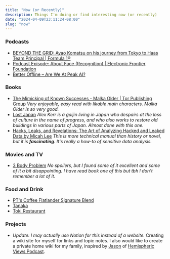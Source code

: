 ```yaml
---
title: "Now (or Recently)"
description: Things I'm doing or find interesting now (or recently)
date: "2024-04-09T23:11:24-08:00"
slug: "now"
---
```


### Podcasts

- [BEYOND THE GRID: Ayao Komatsu on his journey from Tokyo to Haas Team Principal | Formula 1®](https://www.formula1.com/en/latest/article/beyond-the-grid-ayao-komatsu-on-his-journey-from-tokyo-to-haas-team.4blGeAfm2z86R7G93QxwLn)
- [Podcast Episode: About Face (Recognition) | Electronic Frontier Foundation](https://www.eff.org/deeplinks/2024/03/podcast-episode-about-face-recognition)
- [Better Offline – Are We At Peak AI?](https://www.iheart.com/podcast/139-better-offline-150284547/episode/are-we-at-peak-ai-166292808/)

### Books

- [The Mimicking of Known Successes - Malka Older | Tor Publishing Group](https://torpublishinggroup.com/the-mimicking-of-known-successes/) *Very enjoyable, easy read with likable main characters. Malka Older is so very good.*
- [Lost Japan](https://www.penguin.co.uk/books/273227/lost-japan-by-kerr-alex/9780141979755) *Alex Kerr is a gaijin living in Japan who despairs at the loss of culture in the name of progress, and who also works to restore old buildings in various parts of Japan. Almost done with this one.*
- [Hacks, Leaks, and Revelations: The Art of Analyzing Hacked and Leaked Data by Micah Lee](https://hacksandleaks.com/) *This is more technical manual than history or novel, but it is **fascinating**. It's really a how-to of sensitive data analysis.*

### Movies and TV

- [3 Body Problem](https://www.netflix.com/title/81024821) *No spoilers, but I found some of it excellent and some of it a bit disappointing. I have read book one of this but tbh I don't remember a lot of it.*

### Food and Drink

- [PT's Coffee Flatlander Signature Blend](https://www.ptscoffee.com/collections/signature-blends/products/flatlander)
- [Tanaka](https://tanakakatsusando.com/)
- [Toki Restaurant](https://www.tokipdx.com/)

### Projects

- *Update: I may actually use Notion for this instead of a website.* Creating a wiki site for myself for links and topic notes. I also would like to create a private home wiki for my family, inspired by [Jason](https://grepjason.sh) of [Hemispheric Views Podcast](https://hemisphericviews.com/).
